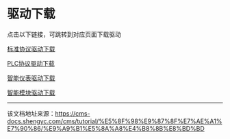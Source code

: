 # 驱动下载

点击以下链接，可跳转到对应页面下载驱动

[标准协议驱动下载](/cms/download/驱动下载/标准协议)

[PLC协议驱动下载](/cms/download/驱动下载/PLC协议驱动)

[智能仪表驱动下载](/cms/download/驱动下载/智能仪表)

[智能模块驱动下载](/cms/download/驱动下载/智能模块)


---

该文档地址来源：https://cms-docs.shengyc.com/cms/tutorial/%E5%8F%98%E9%87%8F%E7%AE%A1%E7%90%86/%E9%A9%B1%E5%8A%A8%E4%B8%8B%E8%BD%BD